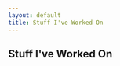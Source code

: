```yaml
---
layout: default
title: Stuff I've Worked On
---
```


<h2>Stuff I've Worked On</h2>
<!-- Add your content here -->